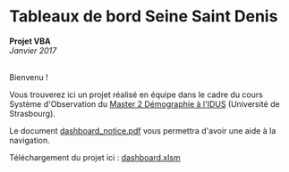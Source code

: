 <h1>Tableaux de bord Seine Saint Denis</h1>
<b>Projet VBA</b> <br>
<i>Janvier 2017</i><br><br>


Bienvenu !

Vous trouverez ici un projet réalisé en équipe dans le cadre du cours Système d'Observation du [Master 2 Démographie à l'IDUS](https://idus.unistra.fr/nos-formations/master-de-demographie/presentation-du-master/) (Université de Strasbourg).

Le document [dashboard_notice.pdf](https://mlegall.github.io/Dashboard_ssd_vba/dashboard_notice.pdf) vous permettra d'avoir une aide à la navigation.

Téléchargement du projet ici : [dashboard.xlsm](https://github.com/mlegall/Dashboard_ssd_vba/raw/master/SYSTOBS_SSD_LE_GALL_MA_SCHMITT.xlsm)

